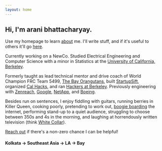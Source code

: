 ```yaml
---
layout: home
---
```


Hi, I'm arani bhattacharyay.
------

Use my homepage to learn [about](http://personal.aranibatta.com) me. I'll write stuff, and if it's useful to others it'll go [here](http://pursuitofpositivism.com).

Currently working on a NewCo. Studied Electrical Engineering and Computer Science with a minor in Statistics at the [University of California, Berkeley](http://berkeley.edu). 

Formerly taught as lead technical mentor and drive coach of World Champion FRC Team 5499, [The Bay Orangutans](https://www.thebluealliance.com/team/5499/history), built [StartupSift](https://www.producthunt.com/posts/startupsift), organized [Cal Hacks](http://calhacks.io/), and ran [Hackers at Berkeley](https://hackersatberkeley.com). Previously engineering with [Zenreach](http://zenreach.com), [Google](http://google.com), [NetApp](http://netapp.com), and [Boeing](http://boeing.com).

Besides run on sentences, I enjoy fiddling with guitars, running berries in Killer Queen, cooking poorly, pretending to work out, [boogie boarding](https://getpocket.com/@aranibatta) the internet, performing stand-up to a quiet audience, struggling to choose between 350s and 4s in the morning, and laughing at horrendously written television (think [White Collar](http://www.imdb.com/title/tt1358522/)). 

[Reach out](https://t.me/aranibatta) if there's a non-zero chance I can be helpful!







#### Kolkata -> Southeast Asia -> LA -> Bay
